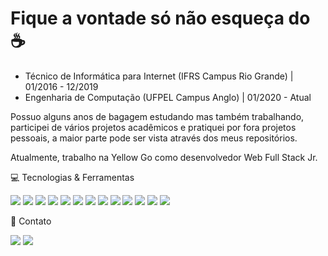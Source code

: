 # Fique a vontade só não esqueça do :coffee:

</hr>

-  Técnico de Informática para Internet (IFRS Campus Rio Grande) | 01/2016 - 12/2019
-  Engenharia de Computação (UFPEL Campus Anglo) | 01/2020 - Atual

Possuo alguns anos de bagagem estudando mas também trabalhando, participei de vários projetos acadêmicos e pratiquei por fora projetos pessoais, a maior parte pode ser vista através dos meus repositórios.

Atualmente, trabalho na Yellow Go como desenvolvedor Web Full Stack Jr.



💻 Tecnologias & Ferramentas


<img src="https://img.shields.io/badge/HTML5-E34F26?style=for-the-badge&logo=html5&logoColor=white" /> <img src="https://img.shields.io/badge/CSS3-1572B6?style=for-the-badge&logo=css3&logoColor=white" /> <img src="https://img.shields.io/badge/JavaScript-323330?style=for-the-badge&logo=javascript&logoColor=F7DF1E" /> <img src="https://img.shields.io/badge/express.js-%23404d59.svg?style=for-the-badge&logo=express&logoColor=%2361DAFB" /> <img src="https://img.shields.io/badge/PHP-777BB4?style=for-the-badge&logo=php&logoColor=white" /> <img src="https://img.shields.io/badge/Laravel-FF2D20?style=for-the-badge&logo=laravel&logoColor=white" /> <img src="https://img.shields.io/badge/Bootstrap-563D7C?style=for-the-badge&logo=bootstrap&logoColor=white" /> <img src="https://img.shields.io/badge/jQuery-0769AD?style=for-the-badge&logo=jquery&logoColor=white" /> <img src="https://img.shields.io/badge/MySQL-00000F?style=for-the-badge&logo=mysql&logoColor=white" /> <img src="https://img.shields.io/badge/PostgreSQL-316192?style=for-the-badge&logo=postgresql&logoColor=white" /> <img src="https://img.shields.io/badge/Git-F05032?style=for-the-badge&logo=git&logoColor=white" /> <img src="https://img.shields.io/badge/Figma-F24E1E?style=for-the-badge&logo=figma&logoColor=white" /> <img src="https://img.shields.io/badge/docker-%230db7ed.svg?style=for-the-badge&logo=docker&logoColor=white" />


📱 Contato

<a href="https://www.linkedin.com/in/alan-santos-20659a190/" target="_blank"><img src="https://img.shields.io/badge/LinkedIn-0077B5?style=for-the-badge&logo=linkedin&logoColor=white" /></a>
<a href="https://mail.google.com/mail/u/0/#inbox?compose=DXDwSWwtvthQsTBGVZlLwGRmxdvZkMwmtdbhjhgtMSHmbHlfsqzBpGnVSQWfswrlwkKtKMRzFdLKtLTlTKgHWPcZmslPdtBFTsWRGPrScpQqWMXFRTSfCkFL" target="_blank"><img src="https://img.shields.io/badge/Gmail-D14836?style=for-the-badge&logo=gmail&logoColor=white" /></a>
